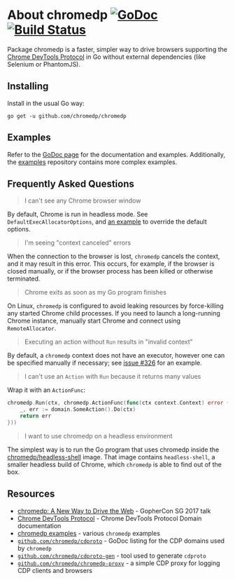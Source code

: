 # About chromedp [![GoDoc][1]][2] [![Build Status][3]][4]

Package chromedp is a faster, simpler way to drive browsers supporting the
[Chrome DevTools Protocol][5] in Go without external dependencies (like
Selenium or PhantomJS).

## Installing

Install in the usual Go way:

	go get -u github.com/chromedp/chromedp

## Examples

Refer to the [GoDoc page][7] for the documentation and examples. Additionally,
the [examples][6] repository contains more complex examples.

## Frequently Asked Questions

> I can't see any Chrome browser window

By default, Chrome is run in headless mode. See `DefaultExecAllocatorOptions`, and
[an example](https://godoc.org/github.com/chromedp/chromedp#example-ExecAllocator)
to override the default options.

> I'm seeing "context canceled" errors

When the connection to the browser is lost, `chromedp` cancels the context, and
it may result in this error. This occurs, for example, if the browser is closed
manually, or if the browser process has been killed or otherwise terminated.

> Chrome exits as soon as my Go program finishes

On Linux, `chromedp` is configured to avoid leaking resources by force-killing
any started Chrome child processes. If you need to launch a long-running Chrome
instance, manually start Chrome and connect using `RemoteAllocator`.

> Executing an action without `Run` results in "invalid context"

By default, a `chromedp` context does not have an executor, however one can be
specified manually if necessary; see [issue #326](https://github.com/chromedp/chromedp/issues/326)
for an example.

> I can't use an `Action` with `Run` because it returns many values

Wrap it with an `ActionFunc`:

```go
chromedp.Run(ctx, chromedp.ActionFunc(func(ctx context.Context) error {
	_, err := domain.SomeAction().Do(ctx)
	return err
}))
```

> I want to use chromedp on a headless environment

The simplest way is to run the Go program that uses chromedp inside the
[chromedp/headless-shell][8] image. That image contains `headless-shell`, a
smaller headless build of Chrome, which `chromedp` is able to find out of the
box.

## Resources

* [chromedp: A New Way to Drive the Web][9] - GopherCon SG 2017 talk
* [Chrome DevTools Protocol][5] - Chrome DevTools Protocol Domain documentation
* [chromedp examples][6] - various `chromedp` examples
* [`github.com/chromedp/cdproto`][10] - GoDoc listing for the CDP domains used by `chromedp`
* [`github.com/chromedp/cdproto-gen`][11] - tool used to generate `cdproto`
* [`github.com/chromedp/chromedp-proxy`][12] - a simple CDP proxy for logging CDP clients and browsers

[1]: https://godoc.org/github.com/chromedp/chromedp?status.svg
[2]: https://godoc.org/github.com/chromedp/chromedp
[3]: https://travis-ci.org/chromedp/chromedp.svg
[4]: https://travis-ci.org/chromedp/chromedp
[5]: https://chromedevtools.github.io/devtools-protocol/
[6]: https://github.com/chromedp/examples
[7]: https://godoc.org/github.com/chromedp/chromedp
[8]: https://hub.docker.com/r/chromedp/headless-shell/
[9]: https://www.youtube.com/watch?v=_7pWCg94sKw
[10]: https://godoc.org/github.com/chromedp/cdproto
[11]: https://github.com/chromedp/cdproto-gen
[12]: https://github.com/chromedp/chromedp-proxy
